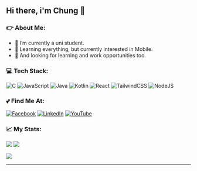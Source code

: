 ## Hi there, i'm Chung 👋                                                  



### 👉 About Me:

- 🔭 I’m currently a uni student.
- 🌱 Learning everything, but currently interested in Mobile.
- 👯 And looking for learning and work opportunities too.

### 💻 Tech Stack:
![C](https://img.shields.io/badge/c-%2300599C.svg?style=flat&logo=c&logoColor=white) ![JavaScript](https://img.shields.io/badge/javascript-%23323330.svg?style=flat&logo=javascript&logoColor=%23F7DF1E) ![Java](https://img.shields.io/badge/java-%23ED8B00.svg?style=flat&logo=openjdk&logoColor=white) ![Kotlin](https://img.shields.io/badge/kotlin-%237F52FF.svg?style=flat&logo=kotlin&logoColor=white) ![React](https://img.shields.io/badge/react-%2320232a.svg?style=flat&logo=react&logoColor=%2361DAFB) ![TailwindCSS](https://img.shields.io/badge/tailwindcss-%2338B2AC.svg?style=flat&logo=tailwind-css&logoColor=white) ![NodeJS](https://img.shields.io/badge/node.js-6DA55F?style=flat&logo=node.js&logoColor=white)

### 💕 Find Me At:

[![Facebook](https://img.shields.io/badge/Facebook-%231877F2.svg?logo=Facebook&logoColor=white)](https://facebook.com/https://www.facebook.com/goilachun) [![LinkedIn](https://img.shields.io/badge/LinkedIn-%230077B5.svg?logo=linkedin&logoColor=white)](https://linkedin.com/in/https://www.linkedin.com/in/doanchungnb/) [![YouTube](https://img.shields.io/badge/YouTube-%23FF0000.svg?logo=YouTube&logoColor=white)](https://youtube.com/@https://www.youtube.com/@chunchu_d/featured) 

### 📈 My Stats:
![](https://github-readme-stats.vercel.app/api?username=dnthchung&theme=vue-dark&hide_border=true&include_all_commits=false&count_private=false)  ![](https://github-readme-stats.vercel.app/api/top-langs/?username=dnthchung&theme=vue-dark&hide_border=true&include_all_commits=false&count_private=false&layout=compact)


[![](https://visitcount.itsvg.in/api?id=dnthchung&icon=0&color=8)](https://visitcount.itsvg.in)

---


<!-- Proudly created with GPRM ( https://gprm.itsvg.in ) -->
